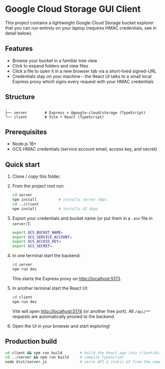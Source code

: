 # Google Cloud Storage GUI Client

This project contains a lightweight Google Cloud Storage bucket explorer that you can run entirely on your laptop (requires HMAC credentials, see in detail below).

## Features

* Browse your bucket in a familiar tree view
* Click to expand folders and view files
* Click a file to open it in a new browser tab via a short-lived signed-URL
* Credentials stay on your machine – the React UI talks to a small local Express proxy which signs every request with your HMAC credentials

## Structure

```
.
├── server        # Express + @google-cloud/storage (TypeScript)
└── client        # Vite + React (TypeScript)
```

## Prerequisites

* Node.js 18+
* GCS HMAC credentials (service account email, access key, and secret)

## Quick start

1. Clone / copy this folder.
2. From the project root run:
   ```bash
   cd server
   npm install          # installs server deps
   cd ../client
   npm install          # installs UI deps
   ```
3. Export your credentials and bucket name (or put them in a `.env` file in `server/`):
   ```bash
   export GCS_BUCKET_NAME=
   export GCS_SERVICE_ACCOUNT=
   export GCS_ACCESS_KEY=
   export GCS_SECRET=
   ```
4. In one terminal start the backend:
   ```bash
   cd server
   npm run dev
   ```
   This starts the Express proxy on <http://localhost:5173>.
5. In another terminal start the React UI:
   ```bash
   cd client
   npm run dev
   ```
   Vite will open <http://localhost:5174> (or another free port). All `/api/**` requests are automatically proxied to the backend.

6. Open the UI in your browser and start exploring!

## Production build

```bash
cd client && npm run build        # build the React app into client/dist
cd ../server && npm run build     # compile TypeScript
node dist/server.js               # serve API & static UI from the same port (5173)
```
